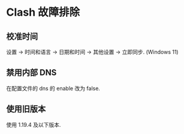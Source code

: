 # Clash 故障排除

## 校准时间
设置 -> 时间和语言 -> 日期和时间 -> 其他设置 -> 立即同步. (Windows 11)

## 禁用内部 DNS
在配置文件的 dns 的 enable 改为 false.

## 使用旧版本
使用 1.19.4 及以下版本.
